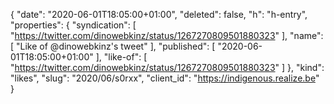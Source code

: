 {
  "date": "2020-06-01T18:05:00+01:00",
  "deleted": false,
  "h": "h-entry",
  "properties": {
    "syndication": [
      "https://twitter.com/dinowebkinz/status/1267270809501880323"
    ],
    "name": [
      "Like of @dinowebkinz's tweet"
    ],
    "published": [
      "2020-06-01T18:05:00+01:00"
    ],
    "like-of": [
      "https://twitter.com/dinowebkinz/status/1267270809501880323"
    ]
  },
  "kind": "likes",
  "slug": "2020/06/s0rxx",
  "client_id": "https://indigenous.realize.be"
}
